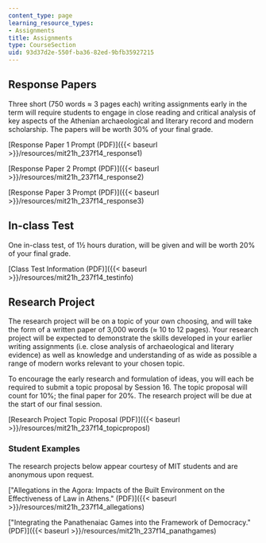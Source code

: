 ```yaml
---
content_type: page
learning_resource_types:
- Assignments
title: Assignments
type: CourseSection
uid: 93d37d2e-550f-ba36-82ed-9bfb35927215
---
```


Response Papers
---------------

Three short (750 words ≈ 3 pages each) writing assignments early in the term will require students to engage in close reading and critical analysis of key aspects of the Athenian archaeological and literary record and modern scholarship. The papers will be worth 30% of your final grade.

[Response Paper 1 Prompt (PDF)]({{< baseurl >}}/resources/mit21h_237f14_response1)

[Response Paper 2 Prompt (PDF)]({{< baseurl >}}/resources/mit21h_237f14_response2)

[Response Paper 3 Prompt (PDF)]({{< baseurl >}}/resources/mit21h_237f14_response3)

In-class Test
-------------

One in-class test, of 1½ hours duration, will be given and will be worth 20% of your final grade.

[Class Test Information (PDF)]({{< baseurl >}}/resources/mit21h_237f14_testinfo)

Research Project
----------------

The research project will be on a topic of your own choosing, and will take the form of a written paper of 3,000 words (≈ 10 to 12 pages). Your research project will be expected to demonstrate the skills developed in your earlier writing assignments (i.e. close analysis of archaeological and literary evidence) as well as knowledge and understanding of as wide as possible a range of modern works relevant to your chosen topic.

To encourage the early research and formulation of ideas, you will each be required to submit a topic proposal by Session 16. The topic proposal will count for 10%; the final paper for 20%. The research project will be due at the start of our final session.

[Research Project Topic Proposal (PDF)]({{< baseurl >}}/resources/mit21h_237f14_topicproposl)

### Student Examples

The research projects below appear courtesy of MIT students and are anonymous upon request.

["Allegations in the Agora: Impacts of the Built Environment on the Effectiveness of Law in Athens." (PDF)]({{< baseurl >}}/resources/mit21h_237f14_allegations)

["Integrating the Panathenaiac Games into the Framework of Democracy." (PDF)]({{< baseurl >}}/resources/mit21h_237f14_panathgames)